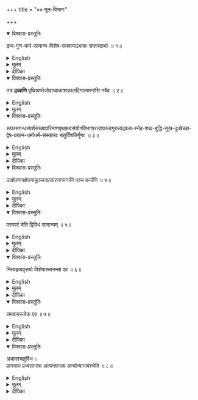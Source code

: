 +++
title = "०० मूल-विभागः"

+++

<details open><summary>विश्वास-प्रस्तुतिः</summary>

द्रव्य-गुण-कर्म-सामान्य-विशेष-समवायाऽभावाः सप्तपदार्थाः ॥ १॥
</details>

<details><summary>English</summary>

Substance, quality, action, genus, difference, coherence, and non-existence - these are the seven categories.
</details>

<details><summary>मूलम्</summary>

द्रव्यगुणकर्मसामान्यविशेषसमवायाऽभावाः सप्तपदार्थाः ॥ १॥
</details>

<details><summary>दीपिका</summary>

द्रव्यं (द्रव्याणि) विभजते **तत्रेति**। तत्र द्रव्यादिमध्ये। द्रव्याणि नवैवेत्यन्वयः। कानि तानि इत्यत आह **पृथिवीति**। ननु तमसो दशमद्रव्यस्य विद्यमानत्वात्कथं नवैव द्रव्याणीति? तथा हि, नीलं तमश्चलतीत्यबाधितप्रतीतिबलान्नीलरूपाधारतया क्रियाधारतया च तमसो द्रव्यत्वं तावत् सिद्धम्। तत्र तमसो नाकाशादिपञ्चकेऽन्तर्भावः, रूपवत्वात्। अत एव न वायौ, स्पर्शाभावात् सदागतिमत्वाभावाच्च। नापि तेजसि, भास्वररूपाभावात् उष्णस्पर्शाभावाच्च। नापि जले, शीतस्पर्शाभावात् नीलरूपवत्वाच्च। नापि पृथिव्यां, गन्धाभावात् स्पर्शरहितत्वाच्च। तस्मात्तमसो दशमद्रव्यमिति चेत्, न। तमसस्तेजोऽभावरूप्अत्वात्। तथा हि, तमो न रूपिद्रव्यमालोकासहकृतचक्षुर्ग्राह्यत्वादालोकाभाववत्। रूपिद्रव्यचाक्षुषप्रमायामालोकस्य कारणत्वात्। तस्मात् प्रौढप्रकाशकतेजस्सामान्याभावस्तमः, तत्र नीलं तमश्चलति इति प्रत्ययो भ्रमः। अतो नव द्रव्याणीति सिद्धम्। **द्रव्यत्वजातिमत्वं गुणवत्वं वा द्रव्यसामान्यलक्षणम्**। **लक्ष्यैकदेशावृत्तित्वमव्याप्तिः**। यथा गोः कपिलत्वम्। **अलक्ष्ये लक्षणस्य वर्तनमतिव्याप्तिः**। यथा गोः शृङ्गित्वम्। **लक्ष्यमात्रावृत्तित्वमसम्भवः**। यथा गौरेकशफत्वम्। एतद्दूषणत्रयरहितधर्मो लक्षणम्। स एवासाधारनधर्मः इत्युच्यते। लक्ष्यतावच्छेदकसमनियतत्वमसाधारणत्वम्। व्यावर्तकस्यैव लक्षणत्वे व्यावृत्तावभिधेयत्वादौ चातिव्याप्तिरतस्तद्वारणाय तद्भिन्नं धर्मविशेषणं देयम्। व्यवहारस्यापि लक्षणप्रयोजनत्वे तन्न देयम्। व्यावृत्तेरपि व्यवहारसाधनत्वात्। ननु गुणवत्वं न द्रव्यलक्षणम्, आद्यक्षणावच्छिन्नघटे उत्पन्नविनष्टघटे चाव्याप्तेरिति चेत्, न। गुणसमानाधिकरणसत्ताभिन्नजातिमत्त्वस्य विवक्षितत्वात्। नन्वेवमपि एकं रूपं रसात्पृथक् इति व्यवहाराद्रूपादावतिव्याप्तिरिति चेत्, न। एकार्थसमवायादेव तादृशव्यवहारोपपत्तौ गुणे गुणानङ्गीकारात्॥
</details>



<details open><summary>विश्वास-प्रस्तुतिः</summary>

तत्र **द्रव्याणि** पृथिव्यप्तेजोवाय्वाकाशकालदिगात्ममनांसि नवैव ॥ २॥
</details>

<details><summary>English</summary>

Among those (categories), substances are nine : Earth, Water, Light, Air, Ether, Time, Place, Soul and Mind. 
</details>

<details><summary>मूलम्</summary>

तत्र द्रव्याणि पृथिव्यप्तेजोवाय्वाकाशकालदिगात्ममनांसि नवैव ॥ २॥
</details>



<details open><summary>विश्वास-प्रस्तुतिः</summary>

रूपरसगन्धस्पर्शसंख्यापरिमाणपृथक्त्वसंयोगविभगपरत्वापरत्वगुरुत्वद्रवत्व-स्नेह-शब्द-बुद्धि-सुख-दुःखेच्छा-द्वेष-प्रयत्न-धर्माधर्म-संस्काराः चतुर्विंशतिर्गुणाः ॥ ३॥
</details>

<details><summary>English</summary>

Colour, savour, odour, tangibility, number, dimension, severalty, conjunction, disjunction, priority, posteriority, weight, fluidity, viscidity, sound, understanding, pleasure, pain, desire, aversion, effort, merit, demerit and the self-reproductive - these are the 24 qualities.
</details>

<details><summary>मूलम्</summary>

रूपरसगन्धस्पर्शसंख्यापरिमाणपृथक्त्वसंयोगविभगपरत्वापरत्वगुरुत्वद्रवत्व-स्नेह-शब्द-बुद्धि-सुख-दुःखेच्छा-द्वेष-प्रयत्न-धर्माधर्म-संस्काराः चतुर्विंशतिर्गुणाः ॥ ३॥
</details>

<details><summary>दीपिका</summary>

गुणान्विभजते **रूपेति**। **द्रव्यकर्मभिन्नत्वे सति सामान्यवान् गुणः। गुणत्वजातिमान्वा**। ननु लघुत्वकठिनत्वमृदुत्वादीनां विद्यमानत्वात् कथं चतुर्विंशतिगुणा इति चेत्, न। लघुत्वस्य गुरुत्वाभावरूपत्वान्मृदुत्वकठिनत्वयोः अवयवसंयोगविशेषत्वात्।
</details>



<details open><summary>विश्वास-प्रस्तुतिः</summary>

उत्क्षेपणापक्षेपणाकुञ्चनप्रसारणगमनानि पञ्च कर्माणि ॥ ४॥
</details>

<details><summary>English</summary>

Throwing upwards, throwing downwards, contraction, expansion and going - these are the five actions
</details>

<details><summary>मूलम्</summary>

उत्क्षेपणापक्षेपणाकुञ्चनप्रसारणगमनानि पञ्च कर्माणि ॥ ४॥
</details>

<details><summary>दीपिका</summary>

कर्म विभजते **उत्क्षेपणेति**। **संयोगभिन्नत्वे सति संयोगासमवायि-कारणं कर्म कर्मत्वजातिमद्वा**। भ्रमणादीनाम् अपि गमने अन्तर्भावान्न पञ्चत्व-विरोधः।
</details>


<details open><summary>विश्वास-प्रस्तुतिः</summary>

परमपरं चेति द्विविधं सामान्यम् ॥ ५॥
</details>

<details><summary>English</summary>

Genus is of two kinds, higher and lower
</details>

<details><summary>मूलम्</summary>

परमपरं चेति द्विविधं सामान्यम् ॥ ५॥
</details>

<details><summary>दीपिका</summary>

सामान्यं विभजते **परमिति**। परमधिकदेशवृत्ति। अपरं न्यूनदेशवृत्ति। सामान्यादिचतुष्टये जातिर्नास्ति।
</details>


<details open><summary>विश्वास-प्रस्तुतिः</summary>

नित्यद्रव्यवृत्तयो विशेषास्त्वनन्ता एव ॥ ६॥
</details>

<details><summary>English</summary>

Differences, which reside in eternal substances, [such as mind, soul, time, place, earth, water, etc] are endless
</details>

<details><summary>मूलम्</summary>

नित्यद्रव्यवृत्तयो विशेषास्त्वनन्ता एव ॥ ६॥
</details>

<details><summary>दीपिका</summary>

विशेषं विभजत्ए **नित्येति**। पृथिव्यादिचतुष्टयपरमाणवः आकाशादिपञ्चकं च नित्यद्रव्याणि।
</details>


<details open><summary>विश्वास-प्रस्तुतिः</summary>

समवायस्त्वेक एव ॥ ७॥
</details>

<details><summary>English</summary>

Co-inherence is one only
</details>

<details><summary>मूलम्</summary>

समवायस्त्वेक एव ॥ ७॥
</details>

<details><summary>दीपिका</summary>

समवायस्य भेदो नास्तीत्याह **समवायस्त्विति**।
</details>


<details open><summary>विश्वास-प्रस्तुतिः</summary>

अभावश्चतुर्विधः।  
प्रागभावः प्रध्वंसाभावः अत्यन्ताभावः अन्योन्याभावश्चेति ॥ ८॥
</details>

<details><summary>English</summary>

Non-existence is of four kinds : Antecedent non existence, destruction, absolute non-existence, and mutual non-existence
</details>

<details><summary>मूलम्</summary>

अभावश्चतुर्विधः।  
प्रागभावः प्रध्वंसाभावः अत्यन्ताभावः अन्योन्याभावश्चेति ॥ ८॥
</details>

<details><summary>दीपिका</summary>

अभावं विभजते **प्रागभावेति**।
</details>

